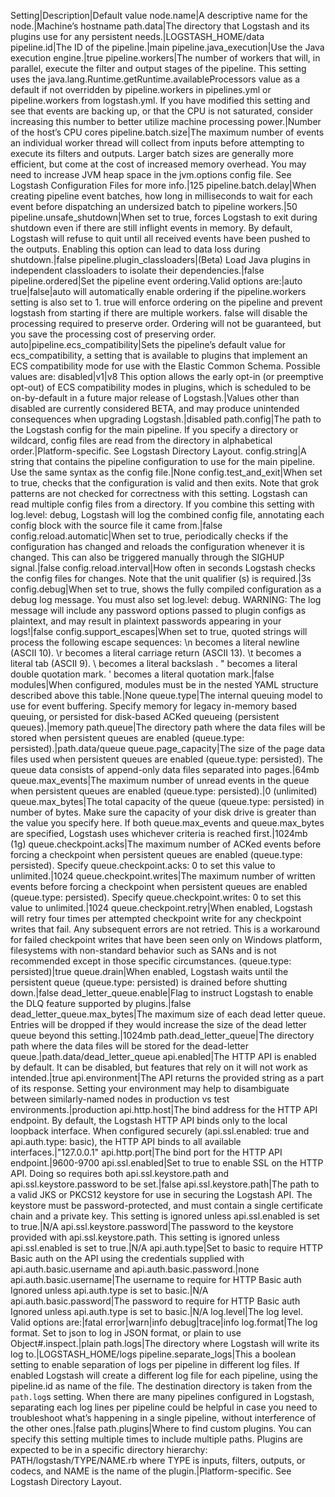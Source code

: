 Setting|Description|Default value
node.name|A descriptive name for the node.|Machine’s hostname
path.data|The directory that Logstash and its plugins use for any persistent needs.|LOGSTASH_HOME/data
pipeline.id|The ID of the pipeline.|main
pipeline.java_execution|Use the Java execution engine.|true
pipeline.workers|The number of workers that will, in parallel, execute the filter and output stages of the pipeline. This setting uses the java.lang.Runtime.getRuntime.availableProcessors value as a default if not overridden by pipeline.workers in pipelines.yml or pipeline.workers from logstash.yml. If you have modified this setting and see that events are backing up, or that the CPU is not saturated, consider increasing this number to better utilize machine processing power.|Number of the host’s CPU cores
pipeline.batch.size|The maximum number of events an individual worker thread will collect from inputs before attempting to execute its filters and outputs. Larger batch sizes are generally more efficient, but come at the cost of increased memory overhead. You may need to increase JVM heap space in the jvm.options config file. See Logstash Configuration Files for more info.|125
pipeline.batch.delay|When creating pipeline event batches, how long in milliseconds to wait for each event before dispatching an undersized batch to pipeline workers.|50
pipeline.unsafe_shutdown|When set to true, forces Logstash to exit during shutdown even if there are still inflight events in memory. By default, Logstash will refuse to quit until all received events have been pushed to the outputs. Enabling this option can lead to data loss during shutdown.|false
pipeline.plugin_classloaders|(Beta) Load Java plugins in independent classloaders to isolate their dependencies.|false
pipeline.ordered|Set the pipeline event ordering.Valid options are:|auto
true|false|auto will automatically enable ordering if the pipeline.workers setting is also set to 1. true will enforce ordering on the pipeline and prevent logstash from starting if there are multiple workers. false will disable the processing required to preserve order. Ordering will not be guaranteed, but you save the processing cost of preserving order.
auto|pipeline.ecs_compatibility|Sets the pipeline’s default value for ecs_compatibility, a setting that is available to plugins that implement an ECS compatibility mode for use with the Elastic Common Schema. Possible values are:
disabled|v1|v8
This option allows the early opt-in (or preemptive opt-out) of ECS compatibility modes in plugins, which is scheduled to be on-by-default in a future major release of Logstash.|Values other than disabled are currently considered BETA, and may produce unintended consequences when upgrading Logstash.|disabled
path.config|The path to the Logstash config for the main pipeline. If you specify a directory or wildcard, config files are read from the directory in alphabetical order.|Platform-specific. See Logstash Directory Layout.
config.string|A string that contains the pipeline configuration to use for the main pipeline. Use the same syntax as the config file.|None
config.test_and_exit|When set to true, checks that the configuration is valid and then exits. Note that grok patterns are not checked for correctness with this setting. Logstash can read multiple config files from a directory. If you combine this setting with log.level: debug, Logstash will log the combined config file, annotating each config block with the source file it came from.|false
config.reload.automatic|When set to true, periodically checks if the configuration has changed and reloads the configuration whenever it is changed. This can also be triggered manually through the SIGHUP signal.|false
config.reload.interval|How often in seconds Logstash checks the config files for changes. Note that the unit qualifier (s) is required.|3s
config.debug|When set to true, shows the fully compiled configuration as a debug log message. You must also set log.level: debug. WARNING: The log message will include any password options passed to plugin configs as plaintext, and may result in plaintext passwords appearing in your logs!|false
config.support_escapes|When set to true, quoted strings will process the following escape sequences: \n becomes a literal newline (ASCII 10). \r becomes a literal carriage return (ASCII 13). \t becomes a literal tab (ASCII 9). \\ becomes a literal backslash \. \" becomes a literal double quotation mark. \' becomes a literal quotation mark.|false
modules|When configured, modules must be in the nested YAML structure described above this table.|None
queue.type|The internal queuing model to use for event buffering. Specify memory for legacy in-memory based queuing, or persisted for disk-based ACKed queueing (persistent queues).|memory
path.queue|The directory path where the data files will be stored when persistent queues are enabled (queue.type: persisted).|path.data/queue
queue.page_capacity|The size of the page data files used when persistent queues are enabled (queue.type: persisted). The queue data consists of append-only data files separated into pages.|64mb
queue.max_events|The maximum number of unread events in the queue when persistent queues are enabled (queue.type: persisted).|0 (unlimited)
queue.max_bytes|The total capacity of the queue (queue.type: persisted) in number of bytes. Make sure the capacity of your disk drive is greater than the value you specify here. If both queue.max_events and queue.max_bytes are specified, Logstash uses whichever criteria is reached first.|1024mb (1g)
queue.checkpoint.acks|The maximum number of ACKed events before forcing a checkpoint when persistent queues are enabled (queue.type: persisted). Specify queue.checkpoint.acks: 0 to set this value to unlimited.|1024
queue.checkpoint.writes|The maximum number of written events before forcing a checkpoint when persistent queues are enabled (queue.type: persisted). Specify queue.checkpoint.writes: 0 to set this value to unlimited.|1024
queue.checkpoint.retry|When enabled, Logstash will retry four times per attempted checkpoint write for any checkpoint writes that fail. Any subsequent errors are not retried. This is a workaround for failed checkpoint writes that have been seen only on Windows platform, filesystems with non-standard behavior such as SANs and is not recommended except in those specific circumstances. (queue.type: persisted)|true
queue.drain|When enabled, Logstash waits until the persistent queue (queue.type: persisted) is drained before shutting down.|false
dead_letter_queue.enable|Flag to instruct Logstash to enable the DLQ feature supported by plugins.|false
dead_letter_queue.max_bytes|The maximum size of each dead letter queue. Entries will be dropped if they would increase the size of the dead letter queue beyond this setting.|1024mb
path.dead_letter_queue|The directory path where the data files will be stored for the dead-letter queue.|path.data/dead_letter_queue
api.enabled|The HTTP API is enabled by default. It can be disabled, but features that rely on it will not work as intended.|true
api.environment|The API returns the provided string as a part of its response. Setting your environment may help to disambiguate between similarly-named nodes in production vs test environments.|production
api.http.host|The bind address for the HTTP API endpoint. By default, the Logstash HTTP API binds only to the local loopback interface. When configured securely (api.ssl.enabled: true and api.auth.type: basic), the HTTP API binds to all available interfaces.|"127.0.0.1"
api.http.port|The bind port for the HTTP API endpoint.|9600-9700
api.ssl.enabled|Set to true to enable SSL on the HTTP API. Doing so requires both api.ssl.keystore.path and api.ssl.keystore.password to be set.|false
api.ssl.keystore.path|The path to a valid JKS or PKCS12 keystore for use in securing the Logstash API. The keystore must be password-protected, and must contain a single certificate chain and a private key. This setting is ignored unless api.ssl.enabled is set to true.|N/A
api.ssl.keystore.password|The password to the keystore provided with api.ssl.keystore.path. This setting is ignored unless api.ssl.enabled is set to true.|N/A
api.auth.type|Set to basic to require HTTP Basic auth on the API using the credentials supplied with api.auth.basic.username and api.auth.basic.password.|none
api.auth.basic.username|The username to require for HTTP Basic auth Ignored unless api.auth.type is set to basic.|N/A
api.auth.basic.password|The password to require for HTTP Basic auth Ignored unless api.auth.type is set to basic.|N/A
log.level|The log level. Valid options are:|fatal
error|warn|info
debug|trace|info
log.format|The log format. Set to json to log in JSON format, or plain to use Object#.inspect.|plain
path.logs|The directory where Logstash will write its log to.|LOGSTASH_HOME/logs
pipeline.separate_logs|This a boolean setting to enable separation of logs per pipeline in different log files. If enabled Logstash will create a different log file for each pipeline, using the pipeline.id as name of the file. The destination directory is taken from the `path.log`s setting. When there are many pipelines configured in Logstash, separating each log lines per pipeline could be helpful in case you need to troubleshoot what’s happening in a single pipeline, without interference of the other ones.|false
path.plugins|Where to find custom plugins. You can specify this setting multiple times to include multiple paths. Plugins are expected to be in a specific directory hierarchy: PATH/logstash/TYPE/NAME.rb where TYPE is inputs, filters, outputs, or codecs, and NAME is the name of the plugin.|Platform-specific. See Logstash Directory Layout.
